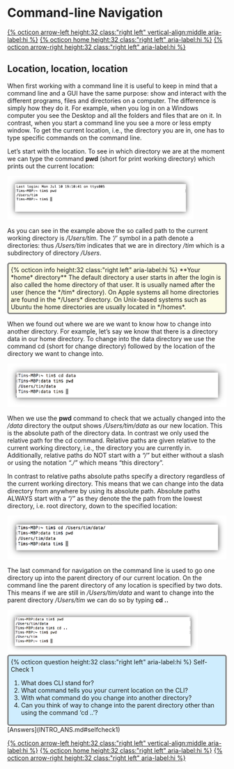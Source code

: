 # Command-line Navigation

[{% octicon arrow-left height:32 class:"right left" vertical-align:middle aria-label:hi %}](INTRO_1.md) [{% octicon home height:32 class:"right left" aria-label:hi %}](index.md) [{% octicon arrow-right height:32 class:"right left" aria-label:hi %}](INTRO_3.md)

## Location, location, location

When first working with a command line it is useful to keep in mind that a command line and a GUI have the same purpose: show and interact with the different programs, files and directories on a computer. The difference is simply how they do it. For example, when you log in on a Windows computer you see the Desktop and all the folders and files that are on it. In contrast, when you start a command line you see a more or less empty window. To get the current location, i.e., the directory you are in, one has to type specific commands on the command line.

Let’s start with the location. To see in which directory we are at the moment we can type the command **pwd** (short for print working directory) which prints out the current location:

<img src="figures/intro_3.png" height="100px">
 
As you can see in the example above the so called path to the current working directory is */Users/tim*. The *‘/’* symbol in a path denote a directories: thus */Users/tim* indicates that we are in directory */tim* which is a subdirectory of directory */Users*.

<div style="background-color:#fcfce5;border-radius:5px;border-style:solid;border-color:gray;padding:5px">
  {% octicon info height:32 class:"right left" aria-label:hi %}
  **Your *home* directory**
  The default directory a user starts in after the login is also called the home directory of that user. It is usually named after the user (hence the */tim* directory).  On Apple systems all home directories are found in the */Users* directory. On Unix-based systems such as Ubuntu the home directories are usually located in  */homes*.
</div>

When we found out where we are we want to know how to change into another directory. For example, let’s say we know that there is a directory data in our home directory. To change into the data directory we use the command cd (short for change directory) followed by the location of the directory we want to change into. 

<img src="figures/intro_4.png" height="100px">

When we use the **pwd** command to check that we actually changed into the */data* directory the output shows */Users/tim/data* as our new location. This is the absolute path of the directory data. In contrast we only used the relative path for the cd  command. Relative paths are given relative to the current working directory, i.e., the directory you are currently in. Additionally, relative paths do NOT start with a *“/”* but either without a slash or using the notation *“./”* which means “this directory”.

In contrast to relative paths absolute paths specify a directory regardless of the current working directory. This means that we can change into the data directory from anywhere by using its absolute path. Absolute paths ALWAYS start with a *“/”* as they denote the the path from the lowest directory, i.e. root  directory, down to the specified location:

<img src="figures/intro_5.png" height="100px"> 
	
The last command for navigation on the command line is used to go one directory up into the parent directory of our current location. On the command line the parent directory of any location is specified by  two dots. This means if we are still in */Users/tim/data*  and want to change into the parent directory */Users/tim* we can do so by typing **cd ..**

<img src="figures/intro_6.png" height="100px">

<div style="background-color:#cfedfe;border-radius:5px;border-style:solid;border-color:gray;padding:5px">
  {% octicon question height:32 class:"right left" aria-label:hi %}
  Self-Check 1
  <ol>
    <li>What does CLI stand for?</li>
    <li>What command tells you your current location on the CLI?</li>
    <li>With what command do you change into another directory?</li>
    <li>Can you think of way to change into the parent directory  other than using the command ‘cd ..’?</li>
  </ol>
</div>
[Answers](INTRO_ANS.md#selfcheck1)

[{% octicon arrow-left height:32 class:"right left" vertical-align:middle aria-label:hi %}](QC.md) [{% octicon home height:32 class:"right left" aria-label:hi %}](index.md) [{% octicon arrow-right height:32 class:"right left" aria-label:hi %}](QC_M.md)
